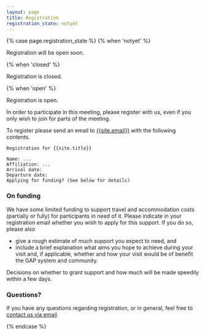 ```yaml
---
layout: page
title: Registration
registration_state: notyet
---
```


{% case page.registration_state %}
{% when 'notyet' %}
<p class="message">Registration will be open soon.</p>

{% when 'closed' %}
<p class="message">Registration is closed.</p>

{% when 'open' %}
<p class="message">Registration is open.</p>

In order to participate in this meeting, please register with us, even if you only
wish to join for parts of the meeting.

To register please send an email to [{{site.email}}](mailto:{{site.email}}) with the following contents.
```
Registration for {{site.title}}

Name: ...
Affiliation: ...
Arrival date:
Departure date:
Applying for funding? (See below for details)
```

### On funding

We have some limited funding to support travel and accommodation costs
(partially or fully) for participants in need of it. Please indicate in
your registration email whether you wish to apply for this support. If
you do so, please also
- give a rough estimate of much support you expect to need, and
- include a brief explanation what aims you hope to
achieve during your visit and, if applicable, whether and
how your visit would be of benefit the GAP system and community.

Decisions on whether to grant support and how much will be made speedily within a few days.

### Questions?

<p>
If you have any questions
regarding registration, or in general, feel free to
<a href="mailto:{{site.email}}">contact us via email</a>.
</p>

{% endcase %}